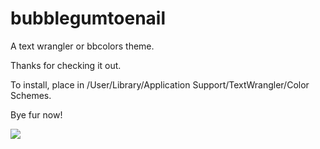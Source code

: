 bubblegumtoenail
================

A text wrangler or bbcolors theme.

Thanks for checking it out.

To install, place in /User/Library/Application Support/TextWrangler/Color Schemes.

Bye fur now!

<img src="https://s3.amazonaws.com/vpm-clients/bubblegumtoenail/bubble-gum-toenail-image-one.jpg">
